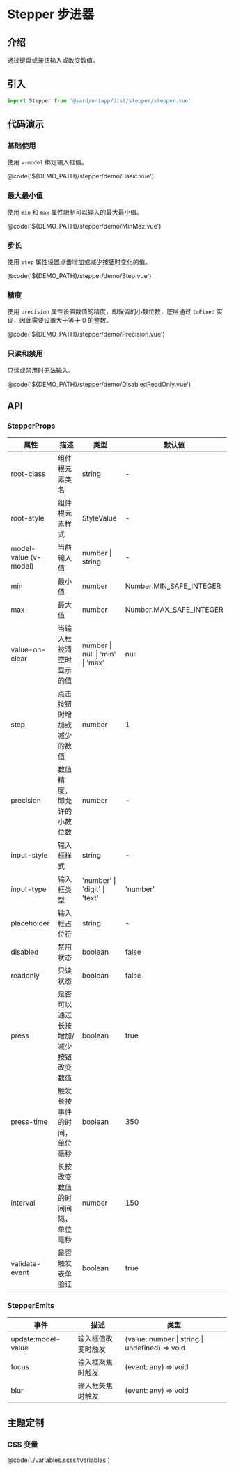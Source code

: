 # Stepper 步进器

## 介绍

通过键盘或按钮输入或改变数值。

## 引入

```ts
import Stepper from '@sard/uniapp/dist/stepper/stepper.vue'
```

## 代码演示

### 基础使用

使用 `v-model` 绑定输入框值。

@code('${DEMO_PATH}/stepper/demo/Basic.vue')

### 最大最小值

使用 `min` 和 `max` 属性限制可以输入的最大最小值。

@code('${DEMO_PATH}/stepper/demo/MinMax.vue')

### 步长

使用 `step` 属性设置点击增加或减少按钮时变化的值。

@code('${DEMO_PATH}/stepper/demo/Step.vue')

### 精度

使用 `precision` 属性设置数值的精度，即保留的小数位数，底层通过 `toFixed` 实现，因此需要设置大于等于 0 的整数。

@code('${DEMO_PATH}/stepper/demo/Precision.vue')

### 只读和禁用

只读或禁用时无法输入。

@code('${DEMO_PATH}/stepper/demo/DisabledReadOnly.vue')

## API

### StepperProps

| 属性                  | 描述                                  | 类型                             | 默认值                  |
| --------------------- | ------------------------------------- | -------------------------------- | ----------------------- |
| root-class            | 组件根元素类名                        | string                           | -                       |
| root-style            | 组件根元素样式                        | StyleValue                       | -                       |
| model-value (v-model) | 当前输入值                            | number \| string                 | -                       |
| min                   | 最小值                                | number                           | Number.MIN_SAFE_INTEGER |
| max                   | 最大值                                | number                           | Number.MAX_SAFE_INTEGER |
| value-on-clear        | 当输入框被清空时显示的值              | number \| null \| 'min' \| 'max' | null                    |
| step                  | 点击按钮时增加或减少的数值            | number                           | 1                       |
| precision             | 数值精度，即允许的小数位数            | number                           | -                       |
| input-style           | 输入框样式                            | string                           | -                       |
| input-type            | 输入框类型                            | 'number' \| 'digit' \| 'text'    | 'number'                |
| placeholder           | 输入框占位符                          | string                           | -                       |
| disabled              | 禁用状态                              | boolean                          | false                   |
| readonly              | 只读状态                              | boolean                          | false                   |
| press                 | 是否可以通过长按增加/减少按钮改变数值 | boolean                          | true                    |
| press-time            | 触发长按事件的时间，单位毫秒          | boolean                          | 350                     |
| interval              | 长按改变数值的时间间隔，单位毫秒      | number                           | 150                     |
| validate-event        | 是否触发表单验证                      | boolean                          | true                    |

### StepperEmits

| 事件               | 描述               | 类型                                           |
| ------------------ | ------------------ | ---------------------------------------------- |
| update:model-value | 输入框值改变时触发 | (value: number \| string \| undefined) => void |
| focus              | 输入框聚焦时触发   | (event: any) => void                           |
| blur               | 输入框失焦时触发   | (event: any) => void                           |

## 主题定制

### CSS 变量

@code('./variables.scss#variables')
